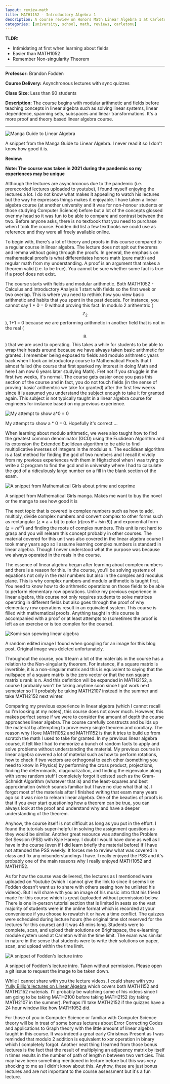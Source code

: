 ```yaml
---
layout: review-math
title: MATH1152 - Introductory Algebra 1
description: A course review on Honors Math Linear Algebra 1 at CarletonU
categories: [university, school, math, reviews, carletonu]
---
```


**TLDR:**
* Intimidating at first when learning about fields
* Easier than MATH1052
* Remember Non-singularity Theorem

---

**Professor:**  Brandon Fodden
                                                                                
**Course Delivery:** Asynchronous lectures with sync quizzes                                                    
                                                                                
**Class Size:**  Less than 90 students                                             
                                                                                
**Description:**  The course begins with modular arithmetic and fields before 
teaching concepts in linear algebra such as solving linear systems, linear dependence, spanning sets, subspaces and linear transformations.
It's a more proof and theory based linear algebra course.

---

![Manga Guide to Linear Algebra](https://images-na.ssl-images-amazon.com/images/I/91qPaio+qxS.jpg)
<!-- if Amazon image link broken, use "assets/math-physics/manga-guide-physics-example.jpg"-->
<div class = "caption">A snippet from the Manga Guide to Linear Algebra. I never read it so I don't know how good it is.</div>     


**Review:**

**Note: The course was taken in 2021 during the pandemic so my experiences may be unique**

Although the lectures are asynchronous due to the pandemic (i.e. prerecorded lectures uploaded to youtube), I found myself enjoying the lectures a lot. 
I do not know what makes it appealing to watch his lectures but the way he expresses things makes it enjoyable. I have taken a 
linear algebra course (at another university and it was for non-honour students or those studying Computer Science) before but a lot of the concepts 
glossed over my head so it was fun to be able to compare and contrast between the two. Before anyone asks, there is no textbook that you need to purchase when I took the course.
Fodden did list a few textbooks we could use as reference and they were all freely available online.

To begin with, there's a lot of theory and proofs in this course compared to a regular course in linear algebra. The lecture does not 
spit out theorems and lemma without going through the proofs. In general, the emphasis on mathematical proofs is what differentiates 
honors math (pure math) and regular math from my understanding. A proof is an argument that makes a theorem valid (i.e. to be true). 
You cannot be sure whether some fact is true if a proof does not exist.

The course starts with fields and modular arithmetic. Both MATH1052 - Calculus and Introductory Analysis 1 start with fields so 
the first week or two overlap. This is where you need to rethink how you view basic arithmetic and habits that you spent in the past decade. 
For instance, you cannot say 1 * 0 = 0 without proving this fact. In modulo 2 arithemtric ($$\mathbb{Z}_2$$), 1+1 = 0 because we are performing arithmetic in another 
field that is not in the real ($$\mathbb{R}$$) that we are used to operating. This takes a while for students to be able to wrap their heads around because 
we have always taken basic arithmetic for granted. I remember being exposed to fields and modulo arithmetic years back when I took an introductory course to 
Mathematical Proofs that I almost failed (the course that first sparked my interest in doing Math and here I am now 6 years later studying Math). 
Fret not if you struggle in the first two weeks, it's normal. The course gets easier once you pass this section of the course and in fact, you do not 
touch fields (in the sense of proving 'basic' arithemtric we take for granted) after the first few weeks since it is assumed you understand the subject enough 
to take it for granted again. This subject is not typically taught in a linear algebra course for engineers for instance based on my previous experience.

![My attempt to show a*0 = 0]({{site.baseurl}}/assets/math-physics/math-ax0-attempt.png)

<div class = "caption">My attempt to show a * 0 = 0. Hopefully it's correct ...</div>

When learning about modulo arithmetic, we were also taught how to find the greatest common denominator (GCD) using the Euclidean Algorithm and its extension 
the Extended Euclidean algorithm to be able to find multiplicative inverses of integers in the modulus n. The euclidean algorithm is a fast method for finding 
the gcd of two numbers and I recall it vividly from my previous experiences with them in Highschool when I was trying to write a C program to find the gcd 
and in university where I had to calculate the gcd of a ridiculously large number on a fill in the blank section of the exam.
  
![A snippet from Mathematical Girls about prime and coprime]({{site.baseurl}}/assets/math-physics/manga/mathematical-girls-prime-numbers.jpg)
<div class = "caption">A snippet from Mathematical Girls manga. Makes me want to buy the novel or the manga to see how good it is</div>


The next topic that is covered is complex numbers such as how to add, multiply, divide complex numbers and convert complex to other forms such as 
rectangular (z = a + bi) to polar ($r(\cos\theta + i\sin\theta)$) and exponential form ($z = re^{i\theta}$) and finding the roots of complex numbers. 
This unit is not hard to grasp and you will relearn this concept probably in other courses. The material covered for this unit was also covered in 
the linear algebra course I took many years ago so I assume learning complex numbers is standard in linear algebra. Though I never understood what 
the purpose was because we always operated in the reals in the course.

The essence of linear algebra began after learning about complex numbers and there is a reason for this. In the course, you'll be solving systems 
of equations not only in the real numbers but also in the complex and modulus plane. This is why complex numbers and modulo arithmetic is taught first. 
You need to know how to do arithmetic operations on those fields to be able to perform elementary row operations. Unlike my previous experience in linear 
algebra, this course not only requires students to solve matrices operating in different fields but also goes through the proof of why elementary row operations 
result in an equivalent system. This course is filled with mathematical proofs. Anything taught in this course is accompanied with a proof or at least 
attempts to (sometimes the proof is left as an exercise or is too complex for the course).

![Komi-san spewing linear algebra]({{site.baseurl}}/assets/images/math-physics/komi-linear.jpg)

<div class = "caption">A random edited image I found when googling for an image for this blog post. Original image was deleted unfortunately.</div>

Throughout the course, you'll learn a lot of the materials in the course has a relation to the Non-singularity theorem. For instance, 
if a square matrix is invertible, it is a non-singular matrix and this is equivalent to saying that the nullspace of a square matrix is the zero vector or that 
the nxn square matrix's rank is n. And this definition will be expanded in MATH2152, a course I probably won't be taking anytime soon since I got work next semester so 
I'll probably be taking MATH2107 instead in the summer and take MATH2152 next winter. 

Comparing my previous experience in linear algebra (which I cannot recall so I'm looking at my notes), this course does not cover much. However, this makes 
perfect sense if we were to consider the amount of depth the course approaches linear algebra. The course carefully constructs and builds up the material 
by attempting to prove every single theorem and corollary. The reason why I love MATH1052 and MATH1152 is that it tries to build up from scratch the math I 
used to take for granted. In my previous linear algebra course, it felt like I had to memorize a bunch of random facts to apply and solve problems without 
understanding the material. My previous course in linear algebra covered a lot of material such as how to perform rotations, how to check if two vectors are 
orthogonal to each other (something you need to know in Physics) by performing the cross product, projections, finding the determinants, diagonalization, and finding 
the eigenvalue along with some random stuff I completely forgot it existed such as the Gram-Schmidt Algorithm (whatever that is) and the least-squares and best approximation (which sounds familiar but I have no clue what that is). 
I forgot most of the materials after I finished writing that exam many years ago so it was nice to relearn linear algebra. One of the beauties of proofs is that if you ever start 
questioning how a theorem can be true, you can always look at the proof and understand why and have a deeper understanding of the theorem.

Anyhow, the course itself is not difficult as long as you put in the effort. I found the tutorials super-helpful in solving the assignment questions as they would be similar. Another great resource was attending the 
Problem Set Session (PSS) with Kyle Harvey. I doubt I would have done as well as I have in the course (even if I did learn briefly the material before) if I have not attended the PSS weekly. It forces me to review what 
was covered in class and fix any misunderstandings I have. I really enjoyed the PSS and it's probably one of the main reasons why I really enjoyed MATH1052 and MATH1152.

As for how the course was delivered, the lectures as I mentioned were uploaded on Youtube (which I cannot give the link to since it seems like Fodden doesn't want us to share with others seeing how he unlisted his videos). But I will 
share with you an image of his music intro that his friend made for this course which is great (uploaded without permission) below. There is one in-person tutorial section that is limited in seats so the vast majority of students 
were in the online format which is recorded at your convenience if you choose to rewatch it or have a time conflict. The quizzes were scheduled during lecture hours (the original time slot reserved for the lectures for this course) 
and it was 45 mins long. Students were to complete, scan, and upload their solutions on Brightspace, the e-learning module system used at Carleton within the time limit. The exam was similar in nature in the sense that students 
were to write their solutions on paper, scan, and upload within the time limit.

![A snippet of Fodden's lecture intro]({{site.baseurl}}/assets/math-physics/fodden-intro.png)
<div class = "caption">A snippet of Fodden's lecture intro. Taken without permission. Please open a git issue to request the image to be taken down.</div>

While I cannot share with you the lecture videos, I could share with you [Yully Billig's lectures on Linear Algebra](https://www.youtube.com/watch?v=qXd2gFKdoW0&list=PLu6jbin1VpDBUXUMi7zPS4A5D3iNTnzZF) 
which covers both MATH1152 and MATH2152 materials. I'll probably be watching some of his videos since I am going to be taking MATH2100 before taking MATH2152 (by taking MATH2107 in the summer). 
Perhaps I'll take MATH2152 if the quizzes have a 24 hour window like how MATH1052 did. 

For those of you in Computer Science or familiar with Computer Science theory will be in treat of some bonus lectures about Error Correcting Codes and applications to Graph theory with the little amount of linear algebra 
taught in this course. It was indeed a great early Christmas Present as I was reminded that modulo 2 addition is equivalent to xor operation in binary which I completely forgot. Another neat thing I learned from those bonus 
lectures is the fact that the result of multiplying an adjacency matrix by itself n times results in the number of path of length n between two verticies. This may have been something mentioned in lecture before but this was 
very shocking to me as I didn't know about this. Anyhow, these are just bonus lectures and are not important to the course assessment but it's a fun lecture.
